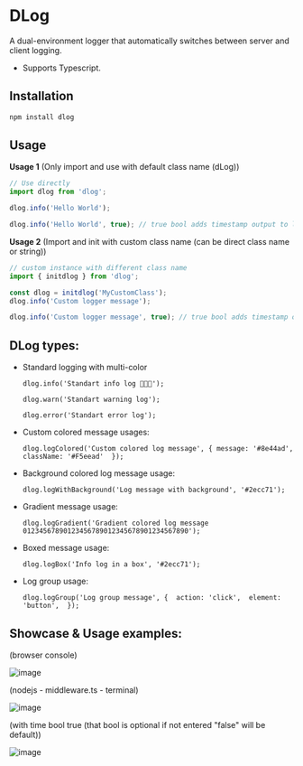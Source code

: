 # DLog

A dual-environment logger that automatically switches between server and client logging.

- Supports Typescript.

## Installation

```bash
npm install dlog
```

## Usage

**Usage 1** (Only import and use with default class name (dLog))

```typescript
// Use directly
import dlog from 'dlog';

dlog.info('Hello World');

dlog.info('Hello World', true); // true bool adds timestamp output to log.
```

**Usage 2** (Import and init with custom class name (can be direct class name or string))

```typescript
// custom instance with different class name
import { initdlog } from 'dlog';

const dlog = initdlog('MyCustomClass');
dlog.info('Custom logger message');

dlog.info('Custom logger message', true); // true bool adds timestamp output to log.
```

## DLog types:

- Standard logging with multi-color

  `dlog.info('Standart info log 🚀🚀🚀');`

  `dlog.warn('Standart warning log');`

  `dlog.error('Standart error log');`

- Custom colored message usages:

  `dlog.logColored('Custom colored log message', { message: '#8e44ad', className: '#F5eead'  });`

  
- Background colored log message usage:

  `dlog.logWithBackground('Log message with background', '#2ecc71');`

- Gradient message usage:

  `dlog.logGradient('Gradient colored log message 01234567890123456789012345678901234567890');`

- Boxed message usage:

  `dlog.logBox('Info log in a box', '#2ecc71');`
  
- Log group usage:

  `dlog.logGroup('Log group message', {  action: 'click',  element: 'button',  });`

## Showcase & Usage examples:
(browser console)

![image](https://github.com/user-attachments/assets/70745c1c-60c5-456b-8dbf-e2b18750b76a)

(nodejs - middleware.ts - terminal)

![image](https://github.com/user-attachments/assets/39438bed-b653-46b6-8ba2-1f6277b3476b)

(with time bool true (that bool is optional if not entered "false" will be default))

![image](https://github.com/user-attachments/assets/16d6a4c5-8fe9-42fb-b1cd-f2ee1f4ec88d)
